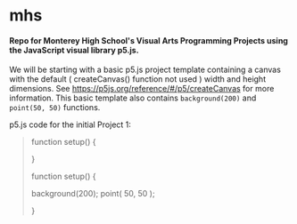 # mhs
#### Repo for Monterey High School's Visual Arts Programming Projects using the JavaScript visual library p5.js.

We will be starting with a basic p5.js project template containing a canvas with the default ( createCanvas() function not used ) width and height dimensions. See https://p5js.org/reference/#/p5/createCanvas for more information. This basic template also contains `background(200)` and `point(50, 50)` functions. 

p5.js code for the initial Project 1:


  >function setup() {
 >  
  >}
 >
> function setup()  { 
 >  
 >   background(200);
 >  point( 50, 50 ); 
 >
  >}
